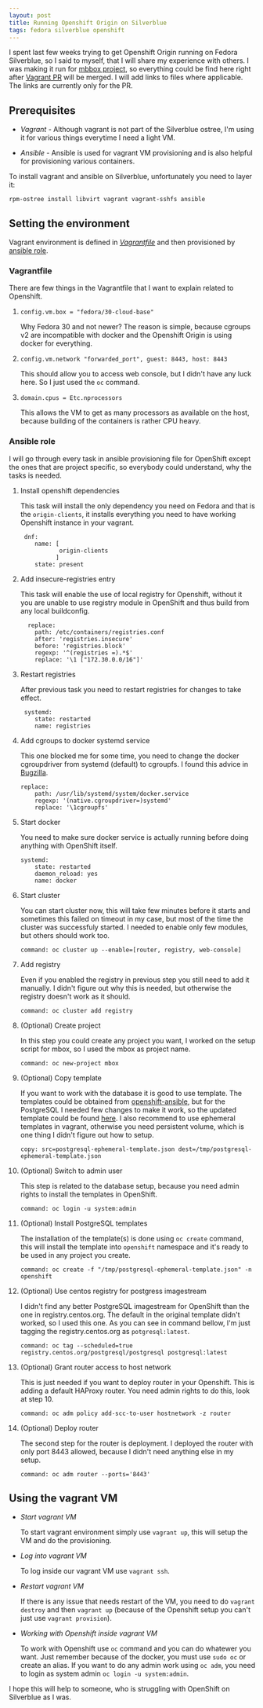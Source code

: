 ```yaml
---
layout: post
title: Running Openshift Origin on Silverblue
tags: fedora silverblue openshift
---
```


I spent last few weeks trying to get Openshift Origin running on Fedora Silverblue, so I said to myself, that I will share my experience with others. I was making it run for [mbbox project](https://github.com/fedora-infra/mbbox), so everything could be find here right after [Vagrant PR](https://github.com/fedora-infra/mbbox/pull/1) will be merged. I will add links to files where applicable. The links are currently only for the PR.

## Prerequisites

* *Vagrant* - Although vagrant is not part of the Silverblue ostree, I'm using it for various things everytime I need a light VM.

* *Ansible* - Ansible is used for vagrant VM provisioning and is also helpful for provisioning various containers.

To install vagrant and ansible on Silverblue, unfortunately you need to layer it:

`rpm-ostree install libvirt vagrant vagrant-sshfs ansible`

## Setting the environment
Vagrant environment is defined in [*Vagrantfile*](https://github.com/fedora-infra/mbbox/blob/08ee9ca747b455b894a576a40e4c042ac7bd08b8/Vagrantfile) and then provisioned by [ansible role](https://github.com/fedora-infra/mbbox/blob/08ee9ca747b455b894a576a40e4c042ac7bd08b8/ansible/roles/mbbox-dev/tasks/openshift.yml).

### Vagrantfile
There are few things in the Vagrantfile that I want to explain related to Openshift.

1. `config.vm.box = "fedora/30-cloud-base"`

   Why Fedora 30 and not newer? The reason is simple, because cgroups v2 are incompatible with docker and the Openshift Origin is using docker for everything.

2. `config.vm.network "forwarded_port", guest: 8443, host: 8443`

   This should allow you to access web console, but I didn't have any luck here. So I just used the `oc` command.

3. `domain.cpus = Etc.nprocessors`

   This allows the VM to get as many processors as available on the host, because building of the containers is rather CPU heavy.

### Ansible role
I will go through every task in ansible provisioning file for OpenShift except the ones that are project specific, so everybody could understand, why the tasks is needed.

1. Install openshift dependencies

   This task will install the only dependency you need on Fedora and that is the `origin-clients`, it installs everything you need to have working Openshift instance in your vagrant.  
   
   ```
    dnf:
       name: [
              origin-clients
             ]
       state: present
   ```

2. Add insecure-registries entry

   This task will enable the use of local registry for Openshift, without it you are unable to use registry module in OpenShift and thus build from any local buildconfig.  

   ```
     replace:
       path: /etc/containers/registries.conf
       after: 'registries.insecure'
       before: 'registries.block'
       regexp: '^(registries =).*$'
       replace: '\1 ["172.30.0.0/16"]'
   ```

3. Restart registries

   After previous task you need to restart registries for changes to take effect.  
   
   ```
    systemd:
       state: restarted
       name: registries
   ```

4. Add cgroups to docker systemd service

   This one blocked me for some time, you need to change the docker cgroupdriver from systemd (default) to cgroupfs. I found this advice in [Bugzilla](https://bugzilla.redhat.com/show_bug.cgi?id=1558425).  
   
   ```
   replace:
       path: /usr/lib/systemd/system/docker.service
       regexp: '(native.cgroupdriver=)systemd'
       replace: '\1cgroupfs'
   ```

5. Start docker

   You need to make sure docker service is actually running before doing anything with OpenShift itself.  
   
   ```
   systemd:
       state: restarted
       daemon_reload: yes
       name: docker
   ```

6. Start cluster

   You can start cluster now, this will take few minutes before it starts and sometimes this failed on timeout in my case, but most of the time the cluster was successfuly started. I needed to enable only few modules, but others should work too.  
   
   ```
   command: oc cluster up --enable=[router, registry, web-console]
   ```

7. Add registry

   Even if you enabled the registry in previous step you still need to add it manually. I didn't figure out why this is needed, but otherwise the registry doesn't work as it should.  
   
   ```
   command: oc cluster add registry
   ```

8. (Optional) Create project

   In this step you could create any project you want, I worked on the setup script for mbox, so I used the mbox as project name.  
   
   ```
   command: oc new-project mbox
   ```

9. (Optional) Copy template

   If you want to work with the database it is good to use template. The templates could be obtained from [openshift-ansible](https://github.com/openshift/openshift-ansible/tree/release-3.11/roles/openshift_examples/files/examples/x86_64/db-templates), but for the PostgreSQL I needed few changes to make it work, so the updated template could be found [here](https://github.com/fedora-infra/mbbox/blob/08ee9ca747b455b894a576a40e4c042ac7bd08b8/ansible/roles/mbbox-dev/files/postgresql-ephemeral-template.json). I also recommend to use ephemeral templates in vagrant, otherwise you need persistent volume, which is one thing I didn't figure out how to setup.  
   
   ```
   copy: src=postgresql-ephemeral-template.json dest=/tmp/postgresql-ephemeral-template.json
   ```

10. (Optional) Switch to admin user

    This step is related to the database setup, because you need admin rights to install the templates in OpenShift.  

    ```
    command: oc login -u system:admin
    ```

11. (Optional) Install PostgreSQL templates

    The installation of the template(s) is done using `oc create` command, this will install the template into `openshift` namespace and it's ready to be used in any project you create.  
    
    ```
    command: oc create -f "/tmp/postgresql-ephemeral-template.json" -n openshift
    ```

12. (Optional) Use centos registry for postgress imagestream

    I didn't find any better PostgreSQL imagestream for OpenShift than the one in registry.centos.org. The default in the original template didn't worked, so I used this one. As you can see in command bellow, I'm just tagging the registry.centos.org as `potgresql:latest`.  
    
    ```
    command: oc tag --scheduled=true registry.centos.org/postgresql/postgresql postgresql:latest
    ```

13. (Optional) Grant router access to host network

    This is just needed if you want to deploy router in your Openshift. This is adding a default HAProxy router. You need admin rights to do this, look at step 10.  
    
    ```
    command: oc adm policy add-scc-to-user hostnetwork -z router
    ```

14. (Optional) Deploy router

    The second step for the router is deployment. I deployed the router with only port 8443 allowed, because I didn't need anything else in my setup.  
    
    ```
    command: oc adm router --ports='8443'
    ```

## Using the vagrant VM

* *Start vagrant VM*

  To start vagrant environment simply use `vagrant up`, this will setup the VM and do the provisioning.

* *Log into vagrant VM*

  To log inside our vagrant VM use `vagrant ssh`.

* *Restart vagrant VM*

  If there is any issue that needs restart of the VM, you need to do `vagrant destroy` and then `vagrant up` (because of the Openshift setup you can't just use `vagrant provision`).

* *Working with Openshift inside vagrant VM*

  To work with Openshift use `oc` command and you can do whatewer you want. Just remember because of the docker, you must use `sudo oc` or create an alias. If you want to do any admin work using `oc adm`, you need to login as system admin `oc login -u system:admin`.

I hope this will help to someone, who is struggling with OpenShift on Silverblue as I was.
